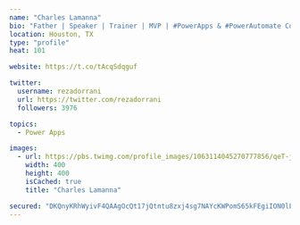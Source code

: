 ```yaml
---
name: "Charles Lamanna"
bio: "Father | Speaker | Trainer | MVP | #PowerApps & #PowerAutomate Community Super User | YouTuber Right-pointing triangle http://youtube.com/c/rezadorrani | Learn - Share - Clockwise rightwards and leftwards open circle arrows"
location: Houston, TX
type: "profile"
heat: 101

website: https://t.co/tAcqSdqguf

twitter:
  username: rezadorrani
  url: https://twitter.com/rezadorrani
  followers: 3976

topics:
  - Power Apps

images:
  - url: https://pbs.twimg.com/profile_images/1063114045270777856/qeT-jpWr_400x400.jpg
    width: 400
    height: 400
    isCached: true
    title: "Charles Lamanna"

secured: "DKQnyKRhWyivF4QAAgOcQt17jQtntu8zxj4sg7NAYcKWPomS65kFEgiION0lL4iqp57vWj1QnedOfnAPrX1xia7l8h0Kv6bfkKw2F/3E4dSEByZj4YMBYvpqAEvlMEJHQbgsUMXh2dxmIumgrD4yChvbZrvIRJh9qABfEJ+SM9IZuP1FdGJoIHx2MLhJNZJp7dDXw/uTXorsnFOIjS+0QSgsfVW8d782OQaMrlZpglqjzNS5njbY+kAA0EcTUiHUBkmYT0MAxIvdBz+ihZ0GvQu5U7rML5B7rA0olhJtCgQtWfOZ5AiLQKPiHkE02Po35eFGC7foxFIlogYwDpeIRuPYfnJUMWZcqb4hKGkKyglia5Ihk1Ord4FKaq0ZVv9AVZklF72MOw9yR97kBU2IWdcyT6fuKjfU2FULJ/tVRNg=;gt/TqEardSAn6ebYLtfOew=="
---
```



